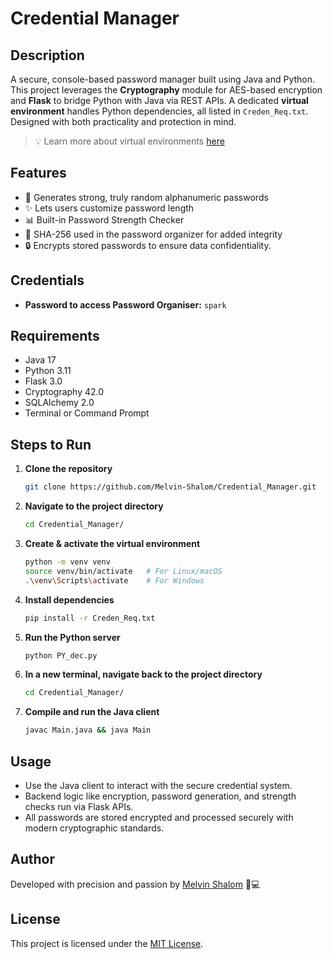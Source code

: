# Credential Manager

## Description

A secure, console-based password manager built using Java and Python. This project leverages the **Cryptography** module for AES-based encryption and **Flask** to bridge Python with Java via REST APIs. A dedicated **virtual environment** handles Python dependencies, all listed in `Creden_Req.txt`. Designed with both practicality and protection in mind.

> 💡 Learn more about virtual environments [here](https://www.freecodecamp.org/news/how-to-setup-virtual-environments-in-python/)

## Features

- 🔐 Generates strong, truly random alphanumeric passwords  
- ✨ Lets users customize password length  
- 📊 Built-in Password Strength Checker  
- 🧠 SHA-256 used in the password organizer for added integrity  
- 🔒 Encrypts stored passwords to ensure data confidentiality.

## Credentials

- **Password to access Password Organiser:** `spark`

## Requirements

- Java 17  
- Python 3.11  
- Flask 3.0  
- Cryptography 42.0  
- SQLAlchemy 2.0  
- Terminal or Command Prompt  

## Steps to Run

1. **Clone the repository**  
   ```bash
   git clone https://github.com/Melvin-Shalom/Credential_Manager.git
   ```

2. **Navigate to the project directory**  
   ```bash
   cd Credential_Manager/
   ```

3. **Create & activate the virtual environment**  
   ```bash
   python -m venv venv
   source venv/bin/activate   # For Linux/macOS
   .\venv\Scripts\activate    # For Windows
   ```

4. **Install dependencies**  
   ```bash
   pip install -r Creden_Req.txt
   ```

5. **Run the Python server**  
   ```bash
   python PY_dec.py
   ```

6. **In a new terminal, navigate back to the project directory**  
   ```bash
   cd Credential_Manager/
   ```

7. **Compile and run the Java client**  
   ```bash
   javac Main.java && java Main
   ```

## Usage

- Use the Java client to interact with the secure credential system.  
- Backend logic like encryption, password generation, and strength checks run via Flask APIs.  
- All passwords are stored encrypted and processed securely with modern cryptographic standards.  

## Author

Developed with precision and passion by [Melvin Shalom](https://github.com/Melvin-Shalom) 🧠💻

## License

This project is licensed under the [MIT License](https://opensource.org/licenses/MIT).
